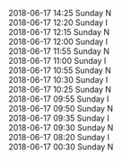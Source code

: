 2018-06-17 14:25 Sunday  N  
2018-06-17 12:20 Sunday  I  
2018-06-17 12:15 Sunday  N  
2018-06-17 12:00 Sunday  I  
2018-06-17 11:55 Sunday  N  
2018-06-17 11:00 Sunday  I  
2018-06-17 10:55 Sunday  N  
2018-06-17 10:30 Sunday  I  
2018-06-17 10:25 Sunday  N  
2018-06-17 09:55 Sunday  I  
2018-06-17 09:50 Sunday  N  
2018-06-17 09:35 Sunday  I  
2018-06-17 09:30 Sunday  N  
2018-06-17 08:20 Sunday  I  
2018-06-17 00:30 Sunday  N  
